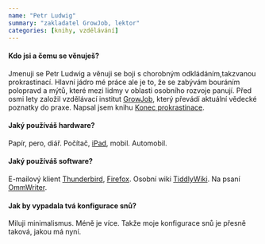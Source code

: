 ```yaml
---
name: "Petr Ludwig"
summary: "zakladatel GrowJob, lektor"
categories: [knihy, vzdělávání]
---
```


#### Kdo jsi a čemu se věnuješ?
Jmenuji se Petr Ludwig a věnuji se boji s chorobným odkládáním,takzvanou prokrastinací. Hlavní jádro mé práce ale je to, že se zabývám bouráním polopravd a mýtů, které mezi lidmy v oblasti osobního rozvoje panují. Před osmi lety založil vzdělávací institut [GrowJob](http://www.growjob.com/uvod/), který převádí aktuální vědecké poznatky do praxe. Napsal jsem knihu [Konec prokrastinace](http://www.konec-prokrastinace.cz/kniha/).

#### Jaký používáš hardware?
Papír, pero, diář. Počítač, [iPad](http://www.apple.com/cz/ipad/), mobil. Automobil.

#### Jaký používáš software?
E-mailový klient [Thunderbird](http://www.mozilla.org/cs/thunderbird/), [Firefox](http://www.mozilla.org/cs/firefox/new/). Osobní wiki [TiddlyWiki](http://tiddlywiki.com/). Na psaní [OmmWriter](http://www.ommwriter.com/).

#### Jak by vypadala tvá konfigurace snů?
Miluji minimalismus. Méně je více. Takže moje konfigurace snů je přesně taková, jakou má nyní.
